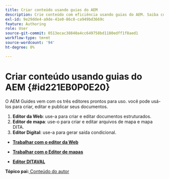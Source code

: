```yaml
---
title: Criar conteúdo usando guias do AEM
description: Crie conteúdo com eficiência usando guias do AEM. Saiba como criar, editar e publicar seus documentos nos Guias do AEM.
exl-id: 9e29dde4-a9de-41e0-86c8-ca949bd3669c
feature: Authoring
role: User
source-git-commit: 0513ecac38840a4cc649758bd1180edff1f8aed1
workflow-type: tm+mt
source-wordcount: '94'
ht-degree: 0%

---
```


# Criar conteúdo usando guias do AEM {#id221EB0P0E20}

O AEM Guides vem com os três editores prontos para uso. você pode usá-los para criar, editar e publicar seus documentos.

1. **Editor da Web**: use-a para criar e editar documentos estruturados.
1. **Editor de mapa**: use-o para criar e editar arquivos de mapa e mapa DITA.
1. **Editor Digital**: use-a para gerar saída condicional.

- **[Trabalhar com o editor da Web](web-editor.md)**

- **[Trabalhar com o Editor de mapas](map-editor.md)**

- **[Editor DITAVAL](ditaval-editor.md)**


**Tópico pai:**[ Conteúdo do autor](authoring-content.md)

